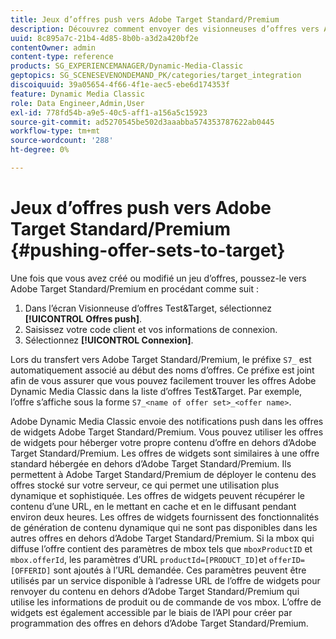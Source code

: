 ```yaml
---
title: Jeux d’offres push vers Adobe Target Standard/Premium
description: Découvrez comment envoyer des visionneuses d’offres vers Adobe Target Standard/Premium depuis Adobe Dynamic Media Classic.
uuid: 8c895a7c-21b4-4d85-8b0b-a3d2a420bf2e
contentOwner: admin
content-type: reference
products: SG_EXPERIENCEMANAGER/Dynamic-Media-Classic
geptopics: SG_SCENESEVENONDEMAND_PK/categories/target_integration
discoiquuid: 39a05654-4f66-4f1e-aec5-ebe6d174353f
feature: Dynamic Media Classic
role: Data Engineer,Admin,User
exl-id: 778fd54b-a9e5-40c5-aff1-a156a5c15923
source-git-commit: ad5270545be502d3aaabba574353787622ab0445
workflow-type: tm+mt
source-wordcount: '288'
ht-degree: 0%

---
```


# Jeux d’offres push vers Adobe Target Standard/Premium {#pushing-offer-sets-to-target}

Une fois que vous avez créé ou modifié un jeu d’offres, poussez-le vers Adobe Target Standard/Premium en procédant comme suit :

1. Dans l’écran Visionneuse d’offres Test&amp;Target, sélectionnez **[!UICONTROL Offres push]**.
1. Saisissez votre code client et vos informations de connexion.
1. Sélectionnez **[!UICONTROL Connexion]**.

Lors du transfert vers Adobe Target Standard/Premium, le préfixe `S7_` est automatiquement associé au début des noms d’offres. Ce préfixe est joint afin de vous assurer que vous pouvez facilement trouver les offres Adobe Dynamic Media Classic dans la liste d’offres Test&amp;Target. Par exemple, l’offre s’affiche sous la forme `S7_<name of offer set>_<offer name>`.

Adobe Dynamic Media Classic envoie des notifications push dans les offres de widgets Adobe Target Standard/Premium. Vous pouvez utiliser les offres de widgets pour héberger votre propre contenu d’offre en dehors d’Adobe Target Standard/Premium. Les offres de widgets sont similaires à une offre standard hébergée en dehors d’Adobe Target Standard/Premium. Ils permettent à Adobe Target Standard/Premium de déployer le contenu des offres stocké sur votre serveur, ce qui permet une utilisation plus dynamique et sophistiquée. Les offres de widgets peuvent récupérer le contenu d’une URL, en le mettant en cache et en le diffusant pendant environ deux heures. Les offres de widgets fournissent des fonctionnalités de génération de contenu dynamique qui ne sont pas disponibles dans les autres offres en dehors d’Adobe Target Standard/Premium. Si la mbox qui diffuse l’offre contient des paramètres de mbox tels que `mboxProductID` et `mbox.offerId`, les paramètres d’URL `productId=[PRODUCT_ID]`et `offerID=[OFFERID]` sont ajoutés à l’URL demandée. Ces paramètres peuvent être utilisés par un service disponible à l’adresse URL de l’offre de widgets pour renvoyer du contenu en dehors d’Adobe Target Standard/Premium qui utilise les informations de produit ou de commande de vos mbox. L’offre de widgets est également accessible par le biais de l’API pour créer par programmation des offres en dehors d’Adobe Target Standard/Premium.
